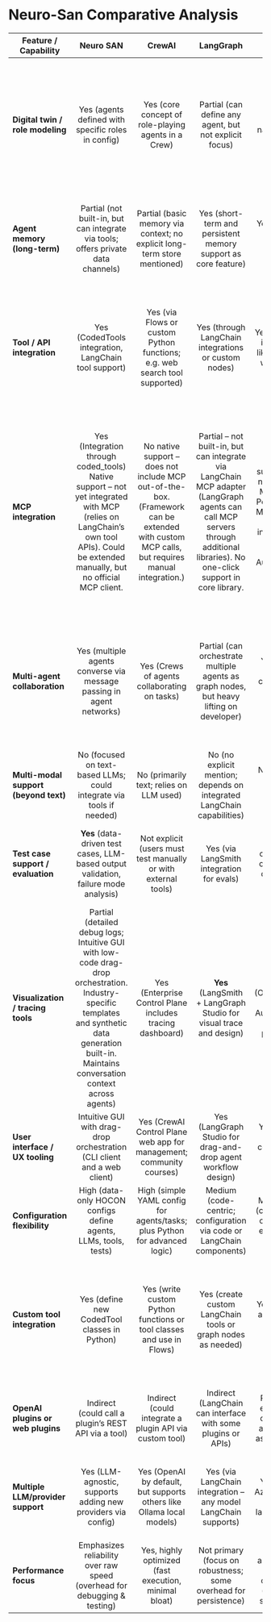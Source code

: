 # Neuro-San Comparative Analysis

| **Feature / Capability**              | **Neuro SAN** | **CrewAI** | **LangGraph** | **Autogen** | **Agno** | **PydanticAI** | **AWS Agent Studio** | **Google ADK** |
| ------------------------------------- | :----------: | :--------: | :-----------: | :---------: | :------: | :------------: | :---------: | :--------: |
| **Digital twin / role modeling**      | Yes (agents defined with specific roles in config) | Yes (core concept of role-playing agents in a Crew) | Partial (can define any agent, but not explicit focus) | Yes (agents have names/roles in team chats) | Yes (agents have backstories, teams with roles) | Partial (can create multiple agents in code, but no special role system) | No (not an agent framework) | Modular agent framework with both workflow agents (Sequential, Loop, Parallel for defined flows) and LLM-driven agents for dynamic behavior.|
| **Agent memory (long-term)**          | Partial (not built-in, but can integrate via tools; offers private data channels) | Partial (basic memory via context; no explicit long-term store mentioned) | Yes (short-term and persistent memory support as core feature) | Yes (pluggable memory modules for agents) | Yes (pluggable Memory drivers for long-term storage) | Yes (via Pydantic models to maintain state; can integrate external memory manually) | N/A (no agents, but can log all prompts) | Handles Sessions, State, and Memory explicitly for each agent (control over what an agent remembers) |
| **Tool / API integration**            | Yes (CodedTools integration, LangChain tool support) | Yes (via Flows or custom Python functions; e.g. web search tool supported) | Yes (through LangChain integrations or custom nodes) | Yes (extensions include tools like code exec, web browse) | Yes (20+ built-in tools, easy to add custom) | Yes (dependency injection for tool data, can call Python funcs in agent logic) | N/A (not directly, but can call any model’s tools if exposed as LLM API) | Rich tool ecosystem: built-in tools (web search, code exec, etc.), custom Python tools, third-party integrations, and Google Cloud connectors |
| **MCP integration**            | Yes (Integration through coded_tools) Native support – not yet integrated with MCP (relies on LangChain’s own tool APIs). Could be extended manually, but no official MCP client. | No native support – does not include MCP out-of-the-box. (Framework can be extended with custom MCP calls, but requires manual integration.) | Partial – not built-in, but can integrate via LangChain MCP adapter (LangGraph agents can call MCP servers through additional libraries). No one-click support in core library. | No native support – does not implement MCP directly. Possible to use MCP by writing custom integration (no inherent support in Autogen’s API). | No native support – not integrated with MCP. Agents use direct API calls/tools. Developers would have to manually incorporate MCP if needed (no built-in client). | Yes – Full support. Built-in MCP client & server capabilities. Agents can connect to MCP servers as tools, and PydanticAI provides MCP servers for certain functions (e.g. run-code sandbox). Embraces MCP for interoperable tools. | No native support – MCP not built-in. Uses AWS’s own integration methods; no mention of MCP compatibility yet. (Could integrate MCP tools via custom code, but not provided out-of-box.) | Yes – Native support. ADK agents can directly interface with MCP servers (ADK includes an MCP tool adapter, also aligned with upcoming A2A messaging). |
| **Multi-agent collaboration**         | Yes (multiple agents converse via message passing in agent networks) | Yes (Crews of agents collaborating on tasks) | Partial (can orchestrate multiple agents as graph nodes, but heavy lifting on developer) | Yes (built for multi-agent conversations with async messaging) | Yes (Agent Teams with *route/collaborate/coordinate* modes) | Partial (no built-in multi-agent loop, but multiple agents can be orchestrated in Python) | No (handles single requests to models, no agent concept) | LLM-flexible (optimized for Google’s Vertex/Gemini, but also supports OpenAI and others). Even allows using agents as tools (one agent can call another). |
| **Multi-modal support (beyond text)** | No (focused on text-based LLMs; could integrate via tools if needed) | No (primarily text; relies on LLM used) | No (no explicit mention; depends on integrated LangChain capabilities) | Not yet (focus on text chat agents currently) | **Yes** (native support for image/audio/video I/O if model allows) | No (assumes text I/O, though could validate non-text outputs theoretically) | No (text and image generation endpoints, but not agent interpretation of images) | Supports multi-modal output using custom streaming |
| **Test case support / evaluation**    | **Yes** (data-driven test cases, LLM-based output validation, failure mode analysis) | Not explicit (users must test manually or with external tools) | Yes (via LangSmith integration for evals) | Yes (strong observability; can trace and debug agent behaviors) | Partial (real-time performance monitoring; no formal test cases but can evaluate via logs/UI) | Yes (type validation = built-in correctness checks; integration with Logfire for debugging) | Yes (callbacks to log every request/response for analysis; budget enforcement tests) | Strong evaluation and tracing support. |
| **Visualization / tracing tools**     | Partial (detailed debug logs; Intuitive GUI with low-code drag-drop orchestration. Industry-specific templates and synthetic data generation built-in. Maintains conversation context across agents) | Yes (Enterprise Control Plane includes tracing dashboard) | **Yes** (LangSmith + LangGraph Studio for visual trace and design) | Yes (OpenTelemetry support, AutoGen Studio UI for prototyping) | Yes (Monitoring UI on agno.com for session traces) | Partial (Logfire provides monitoring data; no visual flowchart since flow is code) | Yes (LiteLLM dashboard shows usage graphs, request logs, etc.) | Strong evaluation and tracing support. |
| **User interface / UX tooling**       | Intuitive GUI with drag-drop orchestration (CLI client and a web client) | Yes (CrewAI Control Plane web app for management; community courses) | Yes (LangGraph Studio for drag-and-drop agent workflow design) | Yes (AutoGen Studio low-code interface for building workflows) | Yes (Built-in chat web UI for agents; FastAPI endpoints for integration) | No dedicated UI (integrates with any Python UI or API easily, but not provided) | N/A (not an agent UI, but integrates with LangChain or other UIs by OpenAI-compatible API) | Only tracing UI for now |
| **Configuration flexibility**         | High (data-only HOCON configs define agents, LLMs, tools, tests) | High (simple YAML config for agents/tasks; plus Python for advanced logic) | Medium (code-centric; configuration via code or LangChain components) | Medium-High (code or Studio config; highly extensible via modules) | High (Python API for agents + many built-ins; minimal config needed, sensible defaults) | High (pure Python – use familiar code patterns; type hints for structure) | High (configure dozens of providers in one place; drop-in OpenAI API compatibility) | Low (Agent definitions require code) |
| **Custom tool integration**           | Yes (define new CodedTool classes in Python) | Yes (write custom Python functions or tool classes and use in Flows) | Yes (create custom LangChain tools or graph nodes as needed) | Yes (pluggable agent and tool classes in extensions) | Yes (easy to create new Tool plugins for any API or function) | Yes (just call or inject any Python function/service into agent logic) | N/A (can add new model APIs by contributing, but not about tools) | Rich tool ecosystem: built-in tools (web search, code exec, etc.), custom Python tools, third-party integrations, and Google Cloud connectors |
| **OpenAI plugins or web plugins**     | Indirect (could call a plugin’s REST API via a tool) | Indirect (could integrate a plugin API via custom tool) | Indirect (LangChain can interface with some plugins or APIs) | Possibly (not explicitly, but can integrate any HTTP API as a tool agent) | Indirect (no native plugin support, but can call plugin APIs via tools) | Indirect (would require custom code to call a plugin’s API and validate response) | N/A (LiteLLM itself could host a plugin if OpenAI plugin protocol is implemented in the future) | Optimized for Google’s Vertex/Gemini, but also supports OpenAI and others |
| **Multiple LLM/provider support**     | Yes (LLM-agnostic, supports adding new providers via config) | Yes (OpenAI by default, but supports others like Ollama local models) | Yes (via LangChain integration – any model LangChain supports) | Yes (OpenAI, Azure, etc., plus cross-language .NET) | Yes (23+ providers integrated) | Yes (OpenAI, Anthropic, Cohere, Mistral, etc. supported; extendable) | **Yes** (core purpose – unify 100+ LLMs behind one API) | LLM-Flexible - optimized for Google’s Vertex/Gemini, but also supports OpenAI and others |
| **Performance focus**                 | Emphasizes reliability over raw speed (overhead for debugging & testing) | Yes, highly optimized (fast execution, minimal bloat) | Not primary (focus on robustness; some overhead for persistence) | Yes, async architecture to improve concurrency (enterprise-scale design) | Yes, optimized (microsecond agent init, async ops for speed) | Moderate (type checks add safety; speed depends on Pydantic v2 and coding efficiency) | Yes, optimized gateway (lightweight proxy; adds minimal latency while preventing inefficiencies) | Production-grade design (used internally by Google) |
